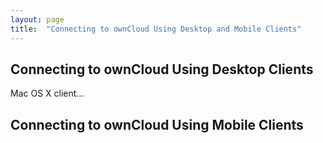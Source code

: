 ```yaml
---
layout: page
title:  "Connecting to ownCloud Using Desktop and Mobile Clients"
---
```


## Connecting to ownCloud Using Desktop Clients

Mac OS X client...

## Connecting to ownCloud Using Mobile Clients
